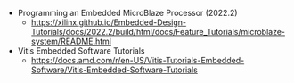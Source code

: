 
* Programming an Embedded MicroBlaze Processor (2022.2)
   * https://xilinx.github.io/Embedded-Design-Tutorials/docs/2022.2/build/html/docs/Feature_Tutorials/microblaze-system/README.html
* Vitis Embedded Software Tutorials
    * https://docs.amd.com/r/en-US/Vitis-Tutorials-Embedded-Software/Vitis-Embedded-Software-Tutorials
